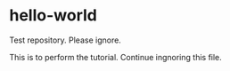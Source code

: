 # hello-world
Test repository. Please ignore.

This is to perform the tutorial. Continue ingnoring this file.
